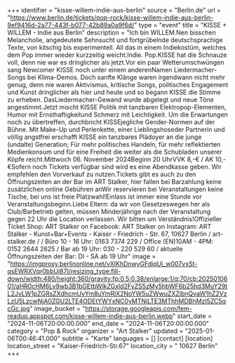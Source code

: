 +++
identifier = "kisse-willem-indie-aus-berlin"
source = "Berlin.de"
url = "https://www.berlin.de/tickets/pop-rock/kisse-willem-indie-aus-berlin-9ef9416d-2a77-443f-b077-42b89a0a9f6d/"
type = "event"
title = "KISSE + WILLEM - Indie aus Berlin"
description = "Ich bin WILLEM.Nen bisschen Melancholie, angedeutete Sehnsucht und fortgrübelnde deutschsprachige Texte, von kitschig bis experimentell. All das in einem Indiekostüm, welches dem Pop immer wieder kurzzeitig weicht.Indie. Pop.KISSE hat die Schnauze voll, denn nie war es dringlicher als jetzt.Vor ein paar Wetterumschwüngen sang Newcomer KISSE noch unter einem anderenNamen Liedermacher-Songs bei Klima-Demos. Doch sanfte Klänge waren irgendwann nicht mehr genug, denn nie waren Aktivismus, kritische Songs, politisches Engagement und Kunst dringlicher als hier und heute und so begann KISSE die Stimme zu erheben. DasLiedermacher-Gewand wurde abgelegt und neue Töne angestimmt.Jetzt mischt KISSE Politik mit tanzbaren Elektropop-Elementen, Humor mit Ernsthaftigkeitund Schmerz mit Leichtigkeit. Um die Erwartungen noch zu übertreffen, durchbricht KISSEjegliche Gender-Normen auf der Bühne. Mit Make-Up und Perlenkette, einer Lieblingshoseder Partnerin und völlig angstfrei erschafft KISSE ein tanzbares Plädoyer an die junge (undalte) Generation; Für mehr politisches Handeln, für mehr reflektierten Medienkonsum und für eine Freiheit die weiter als die Schubladen unserer Köpfe reicht.Mittwoch 06. November 2024Beginn 20 UhrVVK 8,-€ / AK 10,-€Sofern noch Tickets verfügbar sind wird es eine Abendkasse geben. Wir empfehlen den Vorverkauf zu nutzen.Tickets gibt es auch zu den Öffnungszeiten an der Bar im ART Stalker, hier fallen bei Barzahlung keine zusätzlichen online Gebühren anWir reservieren bei Veranstaltungen keine Tische, bei uns ist freie Platzwahl!Einlass ist immer eine Stunde vor Veranstaltungsbeginn.Liebe Eltern: da wir von Gesetzeswegen her als Club/Barbetrieb gelten, müssen Minderjährige nach der Veranstaltung gegen 22 Uhr die Location verlassen. Wir bitten um Verständnis!Offizieller Ticket Shop: ART Stalker on Facebook: ART Stalker on Instagram: ART Stalker - Kunst+Bar+Events - Kaiser - Friedrich - Str. 67, 10627 Berlin / art-stalker.de / / Büro 10 - 16 Uhr: 0163 7374 229 / Office (EN)10AM - 4PM: 0152 2644 2625 / Bar ab 19 Uhr: 030 - 220 529 60 / aktuelle Öffnungszeiten der Bar: DI - SA ab 19 Uhr"
image = "https://imgproxy.berlinonline.net/vXlKhDnwyGFdjqUj_w007vxSt-qsEWRXVqr0bbUi87I/resizing_type:fill-down/width:480/height:360/gravity:fp:0.5:0.38/enlarge:1/q:70/cb:2025010601/aHR0cHM6Ly9wb3B1bGEtbWlkZGxld2FyZS5zMy5hbWF6b25hd3MuY29tL2JvLW1pZGRsZXdhcmUvYm8uYmRlX2NoYW5uZWwuZXZlbnQvaW1hZ2VzLzU5LzcwNjA0ZGU2LTE4ODEtYWYxNC0yMTNiLTE3MThhMDBhMzI5ZC5qcGc.jpg"
image_bucket = "https://storage.googleapis.com/fem-readup.appspot.com/kisse-willem-indie-aus-berlin.webp"
start_date = "2024-11-06T20:00:00.000"
end_date = "2024-11-06T20:00:00.000"
category = "Pop & Rock"
organizer = "Art Stalker"
updated = "2025-01-06T00:46:41.000"
subtitle = "Karte"
languages = []
[contact]
[location]
location_street = "Kaiser-Friedrich-Str.67"
location_city = " 10627 Berlin"
+++